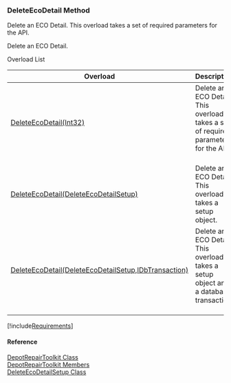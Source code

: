 ﻿### DeleteEcoDetail Method

Delete an ECO Detail. This overload takes a set of required parameters for the API.

Delete an ECO Detail.

Overload List

| Overload | Description |
| --- | --- |
| [DeleteEcoDetail(Int32)](FChoice.Toolkits.Clarify~FChoice.Toolkits.Clarify.DepotRepair.DepotRepairToolkit~DeleteEcoDetail(Int32).md) | Delete an ECO Detail. This overload takes a set of required parameters for the API.   |
| [DeleteEcoDetail(DeleteEcoDetailSetup)](FChoice.Toolkits.Clarify~FChoice.Toolkits.Clarify.DepotRepair.DepotRepairToolkit~DeleteEcoDetail(DeleteEcoDetailSetup).md) | Delete an ECO Detail. This overload takes a setup object.   |
| [DeleteEcoDetail(DeleteEcoDetailSetup,IDbTransaction)](FChoice.Toolkits.Clarify~FChoice.Toolkits.Clarify.DepotRepair.DepotRepairToolkit~DeleteEcoDetail(DeleteEcoDetailSetup,IDbTransaction).md) | Delete an ECO Detail. This overload takes a setup object and a database transaction.   |

[!include[Requirements](../partials/requirements.md)]



#### Reference

[DepotRepairToolkit Class](FChoice.Toolkits.Clarify~FChoice.Toolkits.Clarify.DepotRepair.DepotRepairToolkit.md)  
[DepotRepairToolkit Members](FChoice.Toolkits.Clarify~FChoice.Toolkits.Clarify.DepotRepair.DepotRepairToolkit_members.md)  
[DeleteEcoDetailSetup Class](FChoice.Toolkits.Clarify~FChoice.Toolkits.Clarify.DepotRepair.DeleteEcoDetailSetup.md)